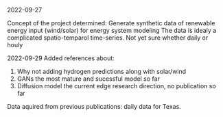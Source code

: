 2022-09-27

Concept of the project determined:
Generate synthetic data of renewable energy input (wind/solar) for energy system modeling
The data is idealy a complicated spatio-temparol time-series. Not yet sure whether daily or houly


2022-09-29
Added references about:
1. Why not adding hydrogen predictions along with solar/wind
2. GANs the most mature and sucessful model so far
3. Diffusion model the current edge research direction, no publication so far

Data aquired from previous publications: daily data for Texas.


